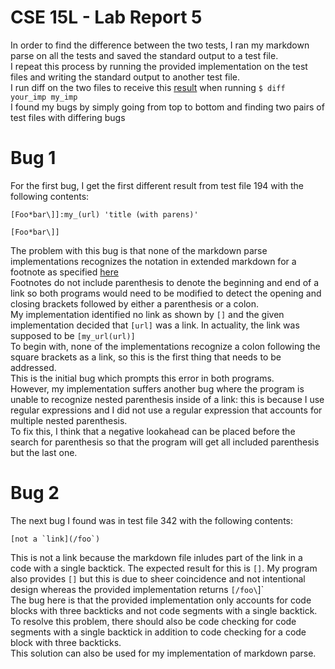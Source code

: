 # CSE 15L - Lab Report 5
In order to find the difference between the two tests, I ran my markdown parse on all the tests and saved the standard output to a test file.  
I repeat this process by running the provided implementation on the test files and writing the standard output to another test file.  
I run diff on the two files to receive this [result](/lab5-assets/diff.md) when running `$ diff your_imp my_imp`  
I found my bugs by simply going from top to bottom and finding two pairs of test files with differing bugs  

# Bug 1
For the first bug, I get the first different result from test file 194 with the following contents:
```
[Foo*bar\]]:my_(url) 'title (with parens)'

[Foo*bar\]]
```
The problem with this bug is that none of the markdown parse implementations recognizes the notation in extended markdown for a footnote as specified [here](https://www.markdownguide.org/extended-syntax/#footnotes)  
Footnotes do not include parenthesis to denote the beginning and end of a link so both programs would need to be modified to detect the opening and closing brackets followed by either a parenthesis or a colon.  
My implementation identified no link as shown by `[]` and the given implementation decided that `[url]` was a link. In actuality, the link was supposed to be `[my_url(url)]`  
To begin with, none of the implementations recognize a colon following the square brackets as a link, so this is the first thing that needs to be addressed.  
This is the initial bug which prompts this error in both programs.  
However, my implementation suffers another bug where the program is unable to recognize nested parenthesis inside of a link: this is because I use regular expressions and I did not use a regular expression that accounts for multiple nested parenthesis.  
To fix this, I think that a negative lookahead can be placed before the search for parenthesis so that the program will get all included parenthesis but the last one.  

# Bug 2
The next bug I found was in test file 342 with the following contents:
```
[not a `link](/foo`)
```
This is not a link because the markdown file inludes part of the link in a code with a single backtick.
The expected result for this is `[]`. My program also provides `[]` but this is due to sheer coincidence and not intentional design whereas the provided implementation returns `[/foo\`]`  
The bug here is that the provided implementation only accounts for code blocks with three backticks and not code segments with a single backtick.  
To resolve this problem, there should also be code checking for code segments with a single backtick in addition to code checking for a code block with three backticks.  
This solution can also be used for my implementation of markdown parse.
